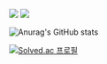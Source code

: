  <img src="https://img.shields.io/badge/python-3776AB???style=flat-square&logo=python&logoColor=white"/> <img src="https://img.shields.io/badge/JAVA-F7DF1E???style=flat-square&logo=JAVA&logoColor=white"/>

![Anurag's GitHub stats](https://github-readme-stats.vercel.app/api?username=iyongchan&show_icons=true&theme=radical)

[![Solved.ac
프로필](http://mazassumnida.wtf/api/v2/generate_badge?boj=yongchan11111)](https://solved.ac/yongchan11111)
